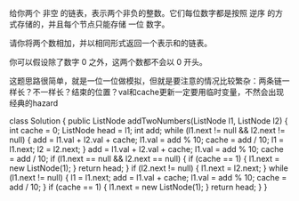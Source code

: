 给你两个 非空 的链表，表示两个非负的整数。它们每位数字都是按照 逆序 的方式存储的，并且每个节点只能存储 一位 数字。

请你将两个数相加，并以相同形式返回一个表示和的链表。

你可以假设除了数字 0 之外，这两个数都不会以 0 开头。

这题思路很简单，就是一位一位做模拟，但就是要注意的情况比较繁杂：两条链一样长？不一样长？结束的位置？val和cache更新一定要用临时变量，不然会出现经典的hazard


class Solution {
    public ListNode addTwoNumbers(ListNode l1, ListNode l2) {
        int cache = 0;
        ListNode head = l1;
        int add;
        while (l1.next != null && l2.next != null) {
            add = l1.val + l2.val + cache;
            l1.val = add % 10;
            cache = add / 10;
            l1 = l1.next;
            l2 = l2.next;
        }
        add = l1.val + l2.val + cache;
        l1.val = add % 10;
        cache = add / 10;
        if (l1.next == null && l2.next == null) {
            if (cache == 1) {
                l1.next = new ListNode(1);
            }
            return head;
        }
        if (l2.next != null) {
            l1.next = l2.next;
        }
        while (l1.next != null) {
            l1 = l1.next;
            add = l1.val + cache;
            l1.val = add % 10;
            cache = add / 10;
        }
        if (cache == 1) {
            l1.next = new ListNode(1);
        }
        return head;
    }
}

